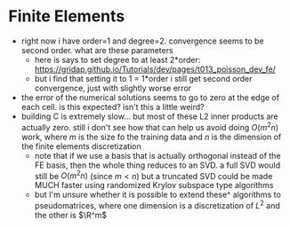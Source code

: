 # Finite Elements
- right now i have order=1 and degree=2. convergence seems to be second order. what are these parameters
    - here is says to set degree to at least 2*order: https://gridap.github.io/Tutorials/dev/pages/t013_poisson_dev_fe/
    - but i find that setting it to 1 = 1*order i still get second order convergence, just with slightly worse error
- the error of the numerical solutions seems to go to zero at the edge of each cell. is this expected? isn't this a little weird?
- building C is extremely slow... but most of these L2 inner products are actually zero. still i don't see how that can help us avoid doing $O(m^2 n)$ work, where $m$ is the size fo the training data and $n$ is the dimension of the finite elements discretization
    - note that if we use a basis that is actually orthogonal instead of the FE basis, then the whole thing reduces to an SVD. a full SVD would still be $O(m^2 n)$ (since $m < n$) but a truncated SVD could be made MUCH faster using randomized Krylov subspace type algorithms
    - but I'm unsure whether it is possible to extend these^ algorithms to pseudomatrices, where one dimension is a discretization of $L^2$ and the other is $\R^m$